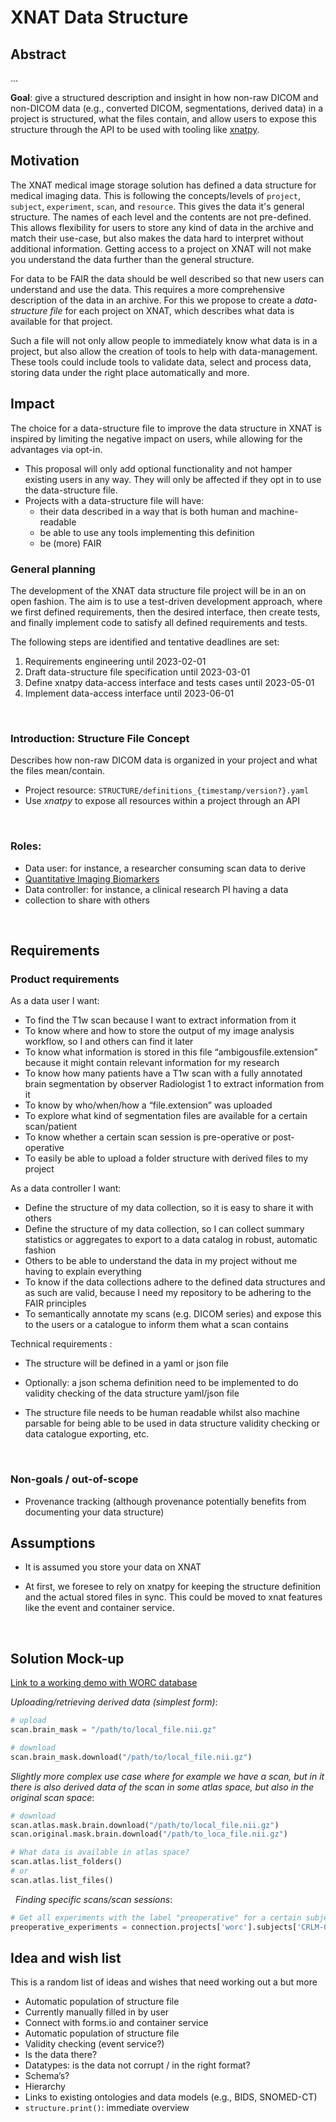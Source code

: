 # XNAT Data Structure 

## Abstract 

...

**Goal**: give a structured description and insight in how non-raw DICOM
and non-DICOM data (e.g., converted DICOM, segmentations, derived data) 
in a project is structured, what the files contain, and allow users to
expose this structure through the API to be used with tooling like 
[xnatpy](https://xnat.rtfd.io). 

## Motivation

The XNAT medical image storage solution has defined a data structure for
medical imaging data. This is following the concepts/levels of `project`,
`subject`, `experiment`, `scan`, and `resource`. This gives the data it's
general structure. The names of each level and the contents are not
pre-defined. This allows flexibility for users to store any kind of data in
the archive and match their use-case, but also makes the data hard to interpret
without additional information. Getting access to a project on XNAT will not
make you understand the data further than the general structure.

For data to be FAIR the data should be well described so that new users can
understand and use the data. This requires a more comprehensive description of
the data in an archive. For this we propose to create a *data-structure file*
for each project on XNAT, which describes what data is available for that 
project.

Such a file will not only allow people to immediately know what data is in a 
project, but also allow the creation of tools to help with data-management. 
These tools could include tools to validate data, select and process data, 
storing data under the right place automatically and more.

## Impact

The choice for a data-structure file to improve the data structure in XNAT is
inspired by limiting the negative impact on users, while allowing for the 
advantages via opt-in.

* This proposal will only add optional functionality and not hamper existing
  users in any way. They will only be affected if they opt in to use the
  data-structure file.
* Projects with a data-structure file will have:
  * their data described in a way that is both human and machine-readable
  * be able to use any tools implementing this definition
  * be (more) FAIR

### General  planning

The development of the XNAT data structure file project will be in an on 
open fashion. The aim is to use a test-driven development approach, where
we first defined requirements, then the desired interface, then create tests, 
and finally implement code to satisfy all defined requirements and tests.

The following steps are identified and tentative deadlines
are set:

1. Requirements engineering until 2023-02-01
2. Draft data-structure file specification until 2023-03-01
3. Define xnatpy data-access interface and tests cases until 2023-05-01
4. Implement data-access interface until 2023-06-01


 
### Introduction: Structure File Concept 

Describes how non-raw DICOM data is organized in your project and what the 
files mean/contain. 

* Project resource: `STRUCTURE/definitions_{timestamp/version?}.yaml`  
* Use *xnatpy* to expose all resources within a project through an API 

 

### Roles: 
* Data user: for instance, a researcher consuming scan data to derive
* [Quantitative Imaging Biomarkers](https://en.wikipedia.org/wiki/Imaging_biomarker)
* Data controller: for instance, a clinical research PI having a data
* collection to share with others 

 

## Requirements 

### Product requirements 

As a data user I want: 
* To find the T1w scan because I want to extract information from it 
* To know where and how to store the output of my image analysis workflow, 
  so I and others can find it later 
* To know what information is stored in this file “ambigousfile.extension” 
  because it might contain relevant information for my research 
* To know how many patients have a T1w scan with a fully annotated brain 
  segmentation by observer Radiologist 1 to extract information from it 
* To know by who/when/how a “file.extension” was uploaded 
* To explore what kind of segmentation files are available for a certain 
  scan/patient 
* To know whether a certain scan session is pre-operative or post-operative 
* To easily be able to upload a folder structure with derived files to my project  

As a data controller I want: 
* Define the structure of my data collection, so it is easy to share it
  with others 
* Define the structure of my data collection, so I can collect summary 
  statistics or aggregates to export to a data catalog in robust, automatic fashion 
* Others to be able to understand the data in my project without me having to
  explain everything 
* To know if the data collections adhere to the defined data structures and as
  such are valid, because I need my repository to be adhering to the FAIR principles 
* To semantically annotate my scans (e.g. DICOM series) and expose this to
  the users or a catalogue to inform them what a scan contains 

Technical requirements :
* The structure will be defined in a yaml or json file 
* Optionally: a json schema definition need to be implemented to do validity
  checking of the data structure yaml/json file 
* The structure file needs to be human readable whilst also machine parsable 
  for being able to be used in data structure validity checking or data 
  catalogue exporting, etc. 

     

### Non-goals / out-of-scope 
* Provenance tracking (although provenance potentially benefits from documenting
  your data structure)

## Assumptions 
* It is assumed you store your data on XNAT 
* At first, we foresee to rely on xnatpy for keeping the structure definition and
  the actual stored files in sync. This could be moved to xnat features like the event and container service. 

     
## Solution Mock-up

[Link to a working demo with WORC database](https://gitlab.com/radiology/infrastructure/xnatpy/-/tree/feature/data-structure-demo/xnat/tests)

*Uploading/retrieving derived data (simplest form)*: 

```python
# upload 
scan.brain_mask = "/path/to/local_file.nii.gz"

# download 
scan.brain_mask.download("/path/to/local_file.nii.gz")
```

*Slightly more complex use case where for example we have a scan, but in it there is also derived data of the scan in some atlas space, but also in the original scan space*: 

```python
# download 
scan.atlas.mask.brain.download("/path/to/local_file.nii.gz") 
scan.original.mask.brain.download("/path/to_loca_file.nii.gz") 

# What data is available in atlas space?
scan.atlas.list_folders()
# or
scan.atlas.list_files() 
```
 
*Finding specific scans/scan sessions*:
```python
# Get all experiments with the label "preoperative" for a certain subject 
preoperative_experiments = connection.projects['worc'].subjects['CRLM-002'].experiments["preoperative"] 
```

## Idea and wish list
This is a random list of ideas and wishes that need working out a but more
* Automatic population of structure file  
* Currently manually filled in by user 
* Connect with forms.io and container service 
* Automatic population of structure file 
* Validity checking (event service?) 
* Is the data there? 
* Datatypes: is the data not corrupt / in the right format? 
* Schema’s? 
* Hierarchy 
* Links to existing ontologies and data models (e.g., BIDS, SNOMED-CT)
* `structure.print()`: immediate overview 

 
